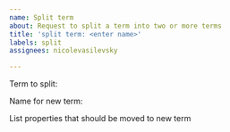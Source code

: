 ```yaml
---
name: Split term
about: Request to split a term into two or more terms
title: 'split term: <enter name>'
labels: split
assignees: nicolevasilevsky

---
```


Term to split:

Name for new term:

List properties that should be moved to new term
